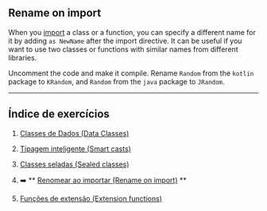 ## Rename on import

When you [import](https://kotlinlang.org/docs/packages.html#imports)
a class or a function, you can specify a different name for it
by adding `as NewName` after the import directive.
It can be useful if you want to use two classes or functions with similar names
from different libraries.

Uncomment the code and make it compile.
Rename `Random` from the `kotlin` package to `KRandom`,
and `Random` from the `java` package to `JRandom`. 

---

## Índice de exercícios

1. [Classes de Dados (Data Classes)](
   https://github.com/rsicarelli/kotlin-koans-edu-br/blob/main/koans/src/commonMain/kotlin/com/rsicarelli/koansbr/classes/dataClasses/README.md
   )

2. [Tipagem inteligente (Smart casts)](
   https://github.com/rsicarelli/kotlin-koans-edu-br/blob/main/koans/src/commonMain/kotlin/com/rsicarelli/koansbr/classes/smartCasts/README.md
   )

3. [Classes seladas (Sealed classes)](
   https://github.com/rsicarelli/kotlin-koans-edu-br/blob/main/koans/src/commonMain/kotlin/com/rsicarelli/koansbr/classes/sealedClasses/README.md
   )

4. ➡️ ** [Renomear ao importar (Rename on import)](
   https://github.com/rsicarelli/kotlin-koans-edu-br/blob/main/koans/src/commonMain/kotlin/com/rsicarelli/koansbr/classes/renameOnImport/README.md
   ) **

5. [Funções de extensão (Extension functions)](
   https://github.com/rsicarelli/kotlin-koans-edu-br/blob/main/koans/src/commonMain/kotlin/com/rsicarelli/koansbr/classes/extensionFunctions/README.md
   )
